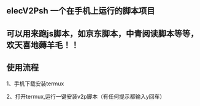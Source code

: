 ## elecV2Psh 一个在手机上运行的脚本项目
## 可以用来跑js脚本，如京东脚本，中青阅读脚本等等，欢天喜地薅羊毛！！
## 使用流程
1、手机下载安装termux

2、打开termux,运行一键安装v2p脚本（有任何提示都输入y回车）
